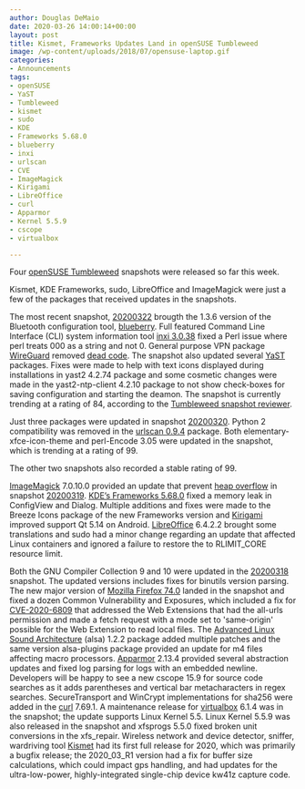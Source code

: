 ```yaml
---
author: Douglas DeMaio
date: 2020-03-26 14:00:14+00:00
layout: post
title: Kismet, Frameworks Updates Land in openSUSE Tumbleweed
image: /wp-content/uploads/2018/07/opensuse-laptop.gif
categories:
- Announcements
tags:
- openSUSE
- YaST
- Tumbleweed
- kismet
- sudo
- KDE
- Frameworks 5.68.0
- blueberry
- inxi
- urlscan
- CVE
- ImageMagick
- Kirigami
- LibreOffice
- curl
- Apparmor
- Kernel 5.5.9
- cscope
- virtualbox

---
```


Four [openSUSE Tumbleweed](https://software.opensuse.org/distributions/tumbleweed) snapshots were released so far this week.

Kismet, KDE Frameworks, sudo, LibreOffice and ImageMagick were just a few of the packages that received updates in the snapshots.

The most recent snapshot, [20200322](https://lists.opensuse.org/opensuse-factory/2020-03/msg00282.html) brougth the 1.3.6 version of the Bluetooth configuration tool, [blueberry](https://github.com/linuxmint/blueberry). Full featured Command Line Interface (CLI) system information tool [inxi 3.0.38](https://github.com/smxi/inxi) fixed a Perl issue where perl treats 000 as a string and not 0. General purpose VPN package [WireGuard](https://www.wireguard.com/) removed [dead code](https://en.wikipedia.org/wiki/Dead_code). The snapshot also updated several [YaST](https://yast.opensuse.org/) packages. Fixes were made to help with text icons displayed during installations in yast2 4.2.74 package and some cosmetic changes were made in the yast2-ntp-client 4.2.10 package to not show check-boxes for saving configuration and starting the deamon. The snapshot is currently trending at a rating of 84, according to the [Tumbleweed snapshot reviewer](https://review.tumbleweed.boombatower.com/). 

Just three packages were updated in snapshot [20200320](https://lists.opensuse.org/opensuse-factory/2020-03/msg00274.html). Python 2 compatibility was removed in the [urlscan 0.9.4](https://pypi.org/project/urlscan/) package. Both elementary-xfce-icon-theme and perl-Encode 3.05 were updated in the snapshot, which is trending at a rating of 99.

The other two snapshots also recorded a stable rating of 99.

[ImageMagick](https://imagemagick.org/index.php) 7.0.10.0 provided an update that prevent [heap overflow](https://en.wikipedia.org/wiki/Heap_overflow) in snapshot [20200319](https://lists.opensuse.org/opensuse-factory/2020-03/msg00269.html). [KDE’s Frameworks 5.68.0](https://kde.org/announcements/kde-frameworks-5.68.0.php) fixed a memory leak in ConfigView and Dialog. Multiple additions and fixes were made to the Breeze Icons package of the new Frameworks version and [Kirigami](https://kde.org/products/kirigami/) improved support Qt 5.14 on Android. [LibreOffice](https://www.libreoffice.org/) 6.4.2.2 brought some translations and sudo had a minor change regarding an update that affected Linux containers and ignored a failure to restore the to RLIMIT_CORE resource limit.

Both the GNU Compiler Collection 9 and 10 were updated in the [20200318](https://lists.opensuse.org/opensuse-factory/2020-03/msg00262.html) snapshot. The updated versions includes fixes for binutils version parsing. The new major version of [Mozilla Firefox 74.0](https://www.mozilla.org/en-US/firefox/74.0/releasenotes/) landed in the snapshot and fixed a dozen Common Vulnerability and Exposures, which included a fix for [CVE-2020-6809](https://www.mozilla.org/en-US/security/advisories/mfsa2020-08/#CVE-2020-6809) that addressed the Web Extensions that had the all-urls permission and made a fetch request with a mode set to 'same-origin' possible for the Web Extension to read local files. The [Advanced Linux Sound Architecture](https://www.alsa-project.org/wiki/Main_Page) (alsa) 1.2.2 package added multiple patches and the same version alsa-plugins package provided an update for m4 files affecting macro processors. [Apparmor](https://en.wikipedia.org/wiki/AppArmor) 2.13.4 provided several abstraction updates and fixed log parsing for logs with an embedded newline. Developers will be happy to see a new cscope 15.9 for source code searches as it adds parentheses and vertical bar metacharacters in regex searches. SecureTransport and WinCrypt implementations for sha256 were added in the [curl](https://curl.haxx.se/) 7.69.1. A maintenance release for [virtualbox](https://www.virtualbox.org/wiki/Downloads) 6.1.4 was in the snapshot; the update supports Linux Kernel 5.5. Linux Kernel 5.5.9 was also released in the snapshot and xfsprogs 5.5.0 fixed broken unit conversions in the xfs_repair. Wireless network and device detector, sniffer, wardriving tool [Kismet](https://www.kismetwireless.net/) had its first full release for 2020, which was primarily a bugfix release; the 2020_03_R1 version had a fix for buffer size calculations, which could impact gps handling, and had updates for the ultra-low-power, highly-integrated single-chip device kw41z capture code.
